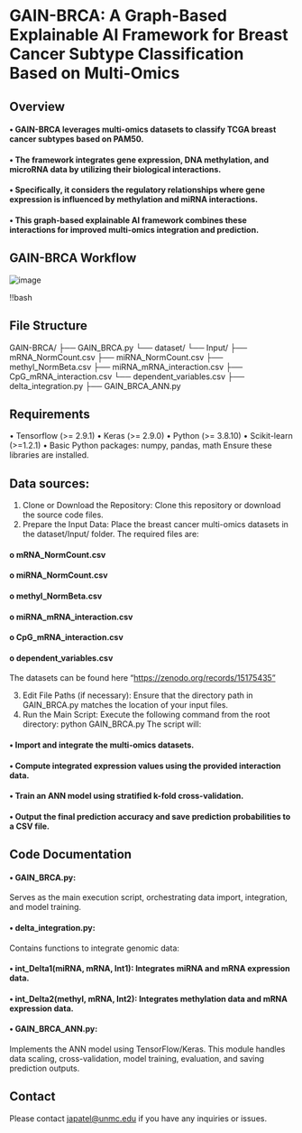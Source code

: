 # GAIN-BRCA: A Graph-Based Explainable AI Framework for Breast Cancer Subtype Classification Based on Multi-Omics

## Overview

  #### •	GAIN-BRCA leverages multi-omics datasets to classify TCGA breast cancer subtypes based on PAM50.
  #### •	The framework integrates gene expression, DNA methylation, and microRNA data by utilizing their biological interactions. 
  #### •	Specifically, it considers the regulatory relationships where gene expression is influenced by methylation and miRNA interactions. 
  #### •	This graph-based explainable AI framework combines these interactions for improved multi-omics integration and prediction.

## GAIN-BRCA Workflow


![image](https://github.com/user-attachments/assets/f7a5bedb-94e3-47f9-bc6e-584084d4704a)


!!bash
## File Structure
GAIN-BRCA/ ├── GAIN_BRCA.py
└── dataset/ 
└── Input/ 
├── mRNA_NormCount.csv 
├── miRNA_NormCount.csv 
├── methyl_NormBeta.csv 
├── miRNA_mRNA_interaction.csv 
├── CpG_mRNA_interaction.csv 
└── dependent_variables.csv
├── delta_integration.py 
├── GAIN_BRCA_ANN.py 

## Requirements
•	Tensorflow (>= 2.9.1)
•	Keras (>= 2.9.0)
•	Python (>= 3.8.10)
•	Scikit-learn (>=1.2.1)
•	Basic Python packages: numpy, pandas, math
Ensure these libraries are installed.
## Data sources: 
1.	Clone or Download the Repository:
Clone this repository or download the source code files.
2.	Prepare the Input Data:
Place the breast cancer multi-omics datasets in the dataset/Input/ folder.
The required files are:
  #### o	mRNA_NormCount.csv
  #### o	miRNA_NormCount.csv
  #### o	methyl_NormBeta.csv
  #### o	miRNA_mRNA_interaction.csv
  #### o	CpG_mRNA_interaction.csv
  #### o	dependent_variables.csv
The datasets can be found here “https://zenodo.org/records/15175435”

3.	Edit File Paths (if necessary):
Ensure that the directory path in GAIN_BRCA.py matches the location of your input files.
4.	Run the Main Script:
Execute the following command from the root directory:
python GAIN_BRCA.py
The script will:
  #### •	Import and integrate the multi-omics datasets.
  #### •	Compute integrated expression values using the provided interaction data.
  #### •	Train an ANN model using stratified k-fold cross-validation.
  #### •	Output the final prediction accuracy and save prediction probabilities to a CSV file.

## Code Documentation
  #### •	GAIN_BRCA.py:
Serves as the main execution script, orchestrating data import, integration, and model training.
  
  #### •	delta_integration.py:
Contains functions to integrate genomic data:
  #### •	int_Delta1(miRNA, mRNA, Int1): Integrates miRNA and mRNA expression data.
  #### •	int_Delta2(methyl, mRNA, Int2): Integrates methylation data and mRNA expression data.

  #### •	GAIN_BRCA_ANN.py:
Implements the ANN model using TensorFlow/Keras.
This module handles data scaling, cross-validation, model training, evaluation, and saving prediction outputs.

## Contact
Please contact japatel@unmc.edu if you have any inquiries or issues.


